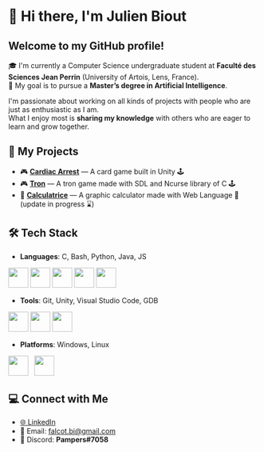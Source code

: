 # 👋 Hi there, I'm Julien Biout

## Welcome to my GitHub profile!

🎓 I'm currently a Computer Science undergraduate student at **Faculté des Sciences Jean Perrin** (University of Artois, Lens, France).  
🎯 My goal is to pursue a **Master’s degree in Artificial Intelligence**.

I'm passionate about working on all kinds of projects with people who are just as enthusiastic as I am.  
What I enjoy most is **sharing my knowledge** with others who are eager to learn and grow together.

## 🚀 My Projects

- 🎮 **[Cardiac Arrest](https://github.com/Pamperslegame/card_game)** — A card game built in Unity 🕹️
- 🎮 **[Tron](https://github.com/Pamperslegame/tron)** — A tron game made with SDL and Ncurse library of C 🕹️
- 🧮 **[Calculatrice](https://github.com/Pamperslegame/calculatrice)** — A graphic calculator made with Web Language 🔢 (update in progress ⌛)

## 🛠️ Tech Stack

- **Languages**: C, Bash, Python, Java, JS
<p align="left">
  <img src="https://cdn.jsdelivr.net/gh/devicons/devicon@latest/icons/c/c-original.svg" width="40" height="40"/>
  <img src="https://cdn.jsdelivr.net/gh/devicons/devicon@latest/icons/bash/bash-original.svg" width="40" height="40"/>
  <img src="https://cdn.jsdelivr.net/gh/devicons/devicon@latest/icons/python/python-original.svg" width="40" height="40"/>
  <img src="https://cdn.jsdelivr.net/gh/devicons/devicon@latest/icons/java/java-original.svg" width="40" height="40"/>
  <img src="https://cdn.jsdelivr.net/gh/devicons/devicon@latest/icons/javascript/javascript-original.svg" width="40" height="40"/>
</p>

- **Tools**: Git, Unity, Visual Studio Code, GDB  
<p align="left"> 
  <img src="https://cdn.jsdelivr.net/gh/devicons/devicon@latest/icons/git/git-original.svg" width="40" height="40"/>
  <img src="https://cdn.jsdelivr.net/gh/devicons/devicon@latest/icons/visualstudio/visualstudio-original.svg" width="40" height="40"/>
  <img src="https://cdn.jsdelivr.net/gh/devicons/devicon@latest/icons/unity/unity-original.svg" width="40" height="40"/>
</p>

- **Platforms**: Windows, Linux  
<p align="left"> 
  <img src="https://cdn.jsdelivr.net/gh/devicons/devicon@latest/icons/windows11/windows11-original.svg" width="40" height="40"/> &nbsp;
  <img src="https://cdn.jsdelivr.net/gh/devicons/devicon@latest/icons/linux/linux-original.svg" width="40" height="40"/>
</p>

     

## 💻 Connect with Me

- [🌐 LinkedIn](https://www.linkedin.com/in/julienbiout)
- 📧 Email: falcot.bi@gmail.com
- 🤖 Discord: **Pampers#7058**


